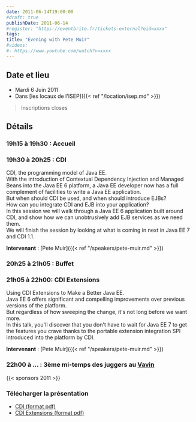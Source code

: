 ```yaml
---
date: 2011-06-14T19:00:00
#draft: true
publishDate: 2011-06-14
#register: "https://eventbrite.fr/tickets-external?eid=xxxx"
tags:
title: "Evening with Pete Muir"
#videos:
#- https://www.youtube.com/watch?v=xxxx
---
```


## Date et lieu

* Mardi 6 Juin 2011
* Dans [les locaux de l'ISEP]({{< ref "/location/isep.md" >}})

> Inscriptions closes

## Détails

### 19h15 à 19h30 : Accueil

### 19h30 à 20h25 : CDI

CDI, the programming model of Java EE.  
With the introduction of Contextual Dependency Injection and Managed Beans into the Java EE 6 platform, a Java EE developer now has a full complement of facilities to write a Java EE application.  
But when should CDI be used, and when should introduce EJBs?  
How can you integrate CDI and EJB into your application?  
In this session we will walk through a Java EE 6 application built around CDI, and show how we can unobtrusively add EJB services as we need them.  
We will finish the session by looking at what is coming in next in Java EE 7 and CDI 1.1.

**Intervenant** : [Pete Muir]({{< ref "/speakers/pete-muir.md" >}})

### 20h25 à 21h05 : Buffet

### 21h05 à 22h00: CDI Extensions

Using CDI Extensions to Make a Better Java EE.  
Java EE 6 offers significant and compelling improvements over previous versions of the platform.  
But regardless of how sweeping the change, it's not long before we want more.  
In this talk, you'll discover that you don't have to wait for Java EE 7 to get the features you crave thanks to the portable extension integration SPI introduced into the platform by CDI.

**Intervenant** : [Pete Muir]({{< ref "/speakers/pete-muir.md" >}})

### 22h00 à ... : 3ème mi-temps des juggers au [Vavin](https://www.google.com/maps/dir//48.84398,2.330533/@48.8439685,2.2603067,12z)

{{< sponsors 2011 >}}

### Télécharger la présentation

* [CDI (format pdf)](/resources/2011/cdi-extensions.pdf)
* [CDI Extensions (format pdf)](/resources/2011/JavaEEProgrammingModel.pdf)
